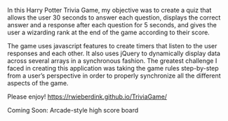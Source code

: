   In this Harry Potter Trivia Game, my objective was to create a quiz that allows the user 30 seconds to answer each question, displays the correct answer and a response after each question for 5 seconds, and gives the user a wizarding rank at the end of the game according to their score.
  
  The game uses javascript features to create timers that listen to the user responses and each other. It also uses jQuery to dynamically display data across several arrays in a synchronous fashion. The greatest challenge I faced in creating this application was taking the game rules step-by-step from a user’s perspective in order to properly synchronize all the different aspects of the game. 

Please enjoy!
https://rwieberdink.github.io/TriviaGame/
  

Coming Soon: Arcade-style high score board 
